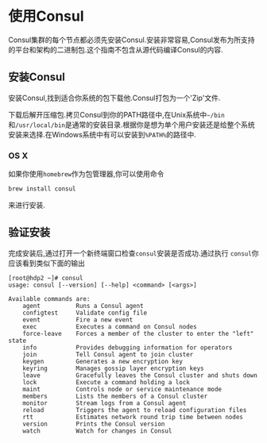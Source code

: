 # 使用Consul

Consul集群的每个节点都必须先安装Consul.安装非常容易,Consul发布为所支持的平台和架构的二进制包.这个指南不包含从源代码编译Consul的内容.

## 安装Consul

安装Consul,找到适合你系统的包下载他.Consul打包为一个'Zip'文件.

下载后解开压缩包.拷贝Consul到你的PATH路径中,在Unix系统中```~/bin```和```/usr/local/bin```是通常的安装目录.根据你是想为单个用户安装还是给整个系统安装来选择.在Windows系统中有可以安装到```%PATH%```的路径中.

### OS X ###

如果你使用```homebrew```作为包管理器,你可以使用命令 

```sh
brew install consul
```

来进行安装.

## 验证安装

完成安装后,通过打开一个新终端窗口检查```consul```安装是否成功.通过执行 ```consul```你应该看到类似下面的输出

```
[root@hdp2 ~]# consul
usage: consul [--version] [--help] <command> [<args>]

Available commands are:
    agent          Runs a Consul agent
    configtest     Validate config file
    event          Fire a new event
    exec           Executes a command on Consul nodes
    force-leave    Forces a member of the cluster to enter the "left" state
    info           Provides debugging information for operators
    join           Tell Consul agent to join cluster
    keygen         Generates a new encryption key
    keyring        Manages gossip layer encryption keys
    leave          Gracefully leaves the Consul cluster and shuts down
    lock           Execute a command holding a lock
    maint          Controls node or service maintenance mode
    members        Lists the members of a Consul cluster
    monitor        Stream logs from a Consul agent
    reload         Triggers the agent to reload configuration files
    rtt            Estimates network round trip time between nodes
    version        Prints the Consul version
    watch          Watch for changes in Consul
```


